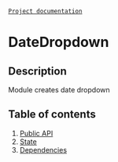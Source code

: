 [`Project documentation`](../../../../README.md#documentation)

# DateDropdown

## Description
Module creates date dropdown

## Table of contents
1. [Public API](date-dropdown.API.md)
2. [State](date-dropdown.state.md)
3. [Dependencies](date-dropdown.dependencies.md)
